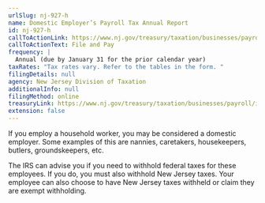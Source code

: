 ```yaml
---
urlSlug: nj-927-h
name: Domestic Employer’s Payroll Tax Annual Report
id: nj-927-h
callToActionLink: https://www.nj.gov/treasury/taxation/businesses/payroll/payroll-filing.shtml
callToActionText: File and Pay
frequency: |
  Annual (due by January 31 for the prior calendar year)
taxRates: "Tax rates vary. Refer to the tables in the form. "
filingDetails: null
agency: New Jersey Division of Taxation
additionalInfo: null
filingMethod: online
treasuryLink: https://www.nj.gov/treasury/taxation/businesses/payroll/index.shtml
extension: false
---
```


If you employ a household worker, you may be considered a domestic employer. Some examples of this are nannies, caretakers, housekeepers, butlers, groundskeepers, etc. 

The IRS can advise you if you need to withhold federal taxes for these employees. If you do, you must also withhold New Jersey taxes. Your employee can also choose to have New Jersey taxes withheld or claim they are exempt withholding. 
